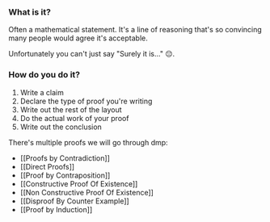 

### What is it?
Often a mathematical statement. It's a line of reasoning that's so convincing many people would agree it's acceptable. 

Unfortunately you can't just say "Surely it is..." 😔. 

### How do you do it?
1. Write a claim
2. Declare the type of proof you're writing
3. Write out the rest of the layout 
4. Do the actual work of your proof
5. Write out the conclusion

There's multiple proofs we will go through dmp:
- [[Proofs by Contradiction]]
- [[Direct Proofs]]
- [[Proof by Contraposition]]
- [[Constructive Proof Of Existence]]
- [[Non Constructive Proof Of Existence]]
- [[Disproof By Counter Example]]
- [[Proof by Induction]]

